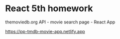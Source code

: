 # React 5th homework

themoviedb.org API - movie search page - React App

https://pp-tmdb-movie-app.netlify.app


